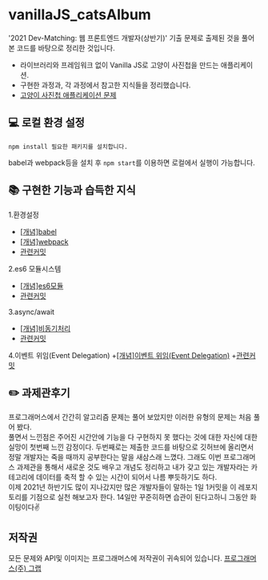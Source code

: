 # vanillaJS_catsAlbum
'2021 Dev-Matching: 웹 프론트엔드 개발자(상반기)' 기출 문제로 출제된 것을 풀어 본 코드를 바탕으로 정리한 것입니다.
+ 라이브러리와 프레임워크 없이 Vanilla JS로 고양이 사진첩을 만드는 애플리케이션.  
+ 구현한 과정과, 각 과정에서 참고한 지식들을 정리했습니다.  
+ [고양이 사진첩 애플리케이션 문제](https://programmers.co.kr/skill_check_assignments/100)

## :computer: 로컬 환경 설정
```
npm install 필요한 패키지를 설치합니다.
```
babel과 webpack등을 설치 후 ```npm start```를 이용하면 로컬에서 실행이 가능합니다.

## :books: 구현한 기능과 습득한 지식
1.환경설정
+ [[개념]babel](https://github.com/monii/vanillaJS_catsAlbum/blob/master/STUDY.md#11-%EB%B0%94%EB%B2%A8)
+ [[개념]webpack](https://github.com/monii/vanillaJS_catsAlbum/blob/master/STUDY.md#12-%EC%9B%B9%ED%8C%A9webpack)
+ [관련커밋](https://github.com/monii/vanillaJS_catsAlbum/commit/08102c1c4d314f4875e8787e1ea201302296cab7)

2.es6 모듈시스템
+ [[개념]es6모듈](https://github.com/monii/vanillaJS_catsAlbum/blob/master/STUDY.md#2es6-%EB%AA%A8%EB%93%88-%EC%8B%9C%EC%8A%A4%ED%85%9C)
+ [관련커밋](https://github.com/monii/vanillaJS_catsAlbum/commit/bae7c7111a9188de9a2b6ab7970f95e7c4667857)

3.async/await
+ [[개념]비동기처리](https://github.com/monii/vanillaJS_catsAlbum/blob/master/STUDY.md#3asyncawait)
+ [관련커밋](https://github.com/monii/vanillaJS_catsAlbum/commit/1e59950dacd7dd159454e8920b2d04ef0493e882)

4.이벤트 위임(Event Delegation)
+[[개념]이벤트 위임(Event Delegation)](https://github.com/monii/vanillaJS_catsAlbum/blob/master/STUDY.md#4%EC%9D%B4%EB%B2%A4%ED%8A%B8-%EC%9C%84%EC%9E%84event-delegation)
+[관련커밋](https://github.com/monii/vanillaJS_catsAlbum/commit/fd49d3940047d4d74a6952d99f353444d0938d3f)

## :pencil2: 과제관후기
프로그래머스에서 간간히 알고리즘 문제는 풀어 보았지만 이러한 유형의 문제는 처음 풀어 봤다.   
풀면서 느낀점은 주어진 시간안에 기능을 다 구현하지 못 했다는 것에 대한 자신에 대한 실망이 첫번째 느낀 감정이다. 두번째로는 제출한 코드를 바탕으로 깃허브에 올리면서 정말 개발자는 죽을 때까지 공부한다는 말을 새삼스래 느꼈다. 그래도 이번 프로그래머스 과제관을 통해서 새로운 것도 배우고 개념도 정리하고 내가 갖고 있는 개발자라는 카테고리에 데이터를 축적 할 수 있는 시간이 되어서 나름 뿌듯하기도 하다.  
이제 2021년 하반기도 많이 지나갔지만 많은 개발자들이 말하는 1일 1커밋을 이 레포지토리를 기점으로 실천 해보고자 한다. 14일만 꾸준히하면 습관이 된다고하니 그동안 화이팅이다:v:

## 저작권
모든 문제와 API및 이미지는 프로그래머스에 저작권이 귀속되어 있습니다.
[프로그래머스(주) 그랩](https://programmers.co.kr/)

